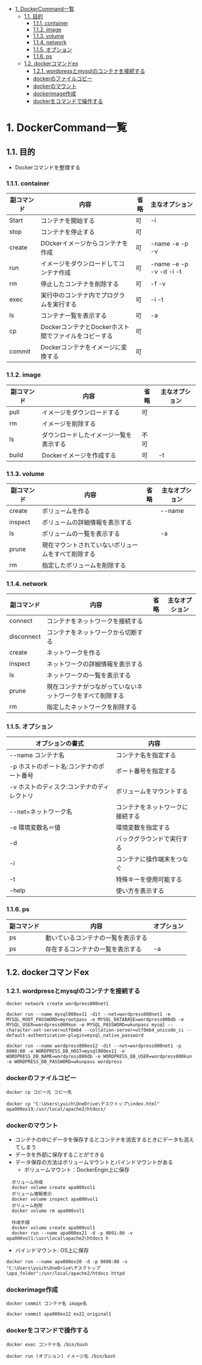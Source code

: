 <!-- TOC -->

- [1. DockerCommand一覧](#1-dockercommand一覧)
  - [1.1. 目的](#11-目的)
    - [1.1.1. container](#111-container)
    - [1.1.2. image](#112-image)
    - [1.1.3. volume](#113-volume)
    - [1.1.4. network](#114-network)
    - [1.1.5. オプション](#115-オプション)
    - [1.1.6. ps](#116-ps)
  - [1.2. dockerコマンドex](#12-dockerコマンドex)
    - [1.2.1. wordpressとmysqlのコンテナを接続する](#121-wordpressとmysqlのコンテナを接続する)
    - [dockerのファイルコピー](#dockerのファイルコピー)
    - [dockerのマウント](#dockerのマウント)
    - [dockerimage作成](#dockerimage作成)
    - [dockerをコマンドで操作する](#dockerをコマンドで操作する)

<!-- /TOC -->

# 1. DockerCommand一覧

## 1.1. 目的

- Dockerコマンドを整理する

### 1.1.1. container

|副コマンド|内容|省略|主なオプション|
|--|--|--|--|
|Start|コンテナを開始する|可|-i|
|stop|コンテナを停止する|可||
|create|DOckerイメージからコンテナを作成|可|-name -e -p -v|
|run|イメージをダウンロードしてコンテナ作成|可|-name -e -p -v -d -i -t|
|rm|停止したコンテナを削除する|可|-f -v|
|exec|実行中のコンテナ内でプログラムを実行する|可|-i -t|
|ls|コンテナ一覧を表示する|可|-a|
|cp|DockerコンテナとDockerホスト間でファイルをコピーする|可||
|commit|Dockerコンテナをイメージに変換する|可||

### 1.1.2. image

|副コマンド|内容|省略|主なオプション|
|--|--|--|--|
|pull|イメージをダウンロードする|可||
|rm|イメージを削除する|||
|ls|ダウンロードしたイメージ一覧を表示する|不可||
|build|Dockerイメージを作成する|可|-t|

### 1.1.3. volume

|副コマンド|内容|省略|主なオプション|
|--|--|--|--|
|create|ボリュームを作る||--name|
|inspect|ボリュームの詳細情報を表示する|||
|ls|ボリュームの一覧を表示する||-a|
|prune|現在マウントされていないボリュームをすべて削除する|||
|rm|指定したボリュームを削除する|||

### 1.1.4. network

|副コマンド|内容|省略|主なオプション|
|--|--|--|--|
|connect|コンテナをネットワークを接続する|||
|disconnect|コンテナをネットワークから切断する|||
|create|ネットワークを作る|||
|inspect|ネットワークの詳細情報を表示する|||
|ls|ネットワークの一覧を表示する|||
|prune|現在コンテナがつながっていないネットワークをすべて削除する|||
|rm|指定したネットワークを削除する|||

### 1.1.5. オプション

|オプションの書式|内容|
|---|--|
|--name コンテナ名|コンテナ名を指定する|
|-p ホストのポート名:コンテナのポート番号|ポート番号を指定する|
|-v ホストのディスク:コンテナのディレクトリ|ボリュームをマウントする|
|--net=ネットワーク名|コンテナをネットワークに接続する|
|-e 環境変数名＝値|環境変数を指定する|
|-d|バックグラウンドで実行する|
|-i|コンテナに操作端末をつなぐ|
|-t|特殊キーを使用可能する|
|-help|使い方を表示する|

### 1.1.6. ps

|副コマンド|内容|オプション|
|--|--|--|
|ps|動いているコンテナの一覧を表示する||
|ps|存在するコンテナの一覧を表示する|-a|

## 1.2. dockerコマンドex

### 1.2.1. wordpressとmysqlのコンテナを接続する

```
docker network create wordpress000net1

docker run --name mysql000ex11 -dit --net=wordpress000net1 -e MYSQL_ROOT_PASSWORD=myrootpass -e MYSQL_DATABASE=wordpress000db -e MYSQL_USER=wordpress000kun -e MYSQL_PASSWORD=wkunpass mysql --character-set-server=utf8mb4 --collation-server=utf8mb4_unicode_ci --default-authentication-plugin=mysql_native_password

docker run --name wordpress000ex12 -dit --net=wordpress000net1 -p 8080:80 -e WORDPRESS_DB_HOST=mysql000ex11 -e WORDPRESS_DB_NAME=wordpress000db -e WORDPRESS_DB_USER=wordpress000kun -e WORDPRESS_DB_PASSWORD=wkunpass wordpress
```

### dockerのファイルコピー

```
docker cp コピー元 コピー先

docker cp "C:\Users\yuich\OneDrive\デスクトップ\index.html" apa000ex19:/usr/local/apache2/htdocs/
```

### dockerのマウント

- コンテナの中にデータを保存するとコンテナを消去するときにデータも消えてしまう
- データを外部に保存することができる
- データ保存の方法はボリュームマウントとバインドマウントがある
  - ボリュームマウント：DockerEngin上に保存
  
```
  ボリューム作成
  docker volume create apa000vol1
  ボリューム情報表示
  docker volume inspect apa000vol1
  ボリューム削除
  docker volume rm apa000vol1

  作成手順
  docker volume create apa000vol1
  docker run --name apa000ex21 -d -p 8091:80 -v apa000vol1:\usr\local\apache2\htdocs h
  ```

  - バインドマウント: OS上に保存
  
  ```
  docker run --name apa000ex20 -d -p 8090:80 -v "C:\Users\yuich\OneDrive\デスクトップ\apa_folder":/usr/local/apache2/htdocs httpd
  ```

  ### dockerimage作成

  ```
  docker commit コンテナ名 image名

  docker commit apa000ex22 ex22_original1
  ```

  ### dockerをコマンドで操作する

  ```
  docker exec コンテナ名 /bin/bash

  docker run (オプション) イメージ名 /bin/bash
  ```